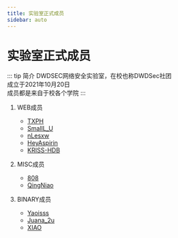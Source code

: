 ```yaml
---
title: 实验室正式成员
sidebar: auto
---
```

# 实验室正式成员

::: tip 简介
DWDSEC网络安全实验室，在校也称DWDSec社团\
成立于2021年10月20日\
成员都是来自于校各个学院
:::

1. WEB成员
    - [TXPH](../Members/TXPH.md)
    - [SmallL_U](../Members/SmallL_U.md)
    - [nLesxw](../Members/nLesxw.md)
    - [HeyAspirin](../Members/HeyAspirin.md)
    - [KRISS-HDB](../Members/KRISS-HDB.md)

2. MISC成员
    - [808](../Members/808.md)
    - [QingNiao](../Members/QingNiao.md)

3. BINARY成员
    - [Yaoisss](../Members/Yaoisss.md)
    - [Juana_2u](../Members/Juana_2u.md)
    - [XIAO](../Members/XIAO.md)